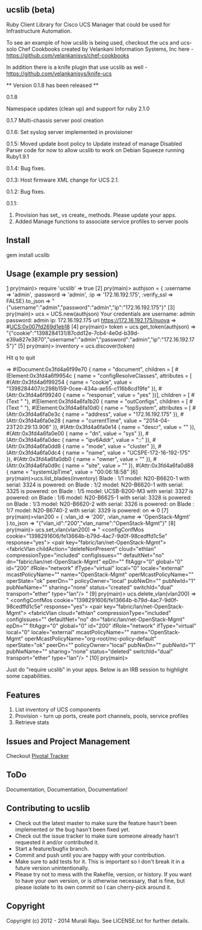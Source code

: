 ##  ucslib (beta)

Ruby Client Library for Cisco UCS Manager that could be used for Infrastructure Automation.

To see an example of how ucslib is being used, checkout the ucs and ucs-solo Chef Cookbooks created by Velankani Information Systems, Inc here - https://github.com/velankanisys/chef-cookbooks

In addition there is a knife plugin that use ucslib as well - https://github.com/velankanisys/knife-ucs

** Version 0.1.8 has been released **

0.1.8

Namespace updates (clean up) and support for ruby 2.1.0

0.1.7
Multi-chassis server pool creation

0.1.6:
Set syslog server implemented in provisioner

0.1.5:
Moved update boot policy to Update instead of manage
Disabled Parser code for now to allow ucslib to work on Debian Squeeze running Ruby1.9.1

0.1.4:
Bug fixes.

0.1.3:
Host firmware XML change for UCS 2.1.

0.1.2:
Bug fixes.

0.1.1:

1. Provision has set_ vs create_ methods. Please update your apps.
2. Added Manage functions to associate service profiles to server pools

## Install

gem install ucslib

## Usage (example pry session)

  [1] pry(main)> require 'ucslib'
  => true
  [2] pry(main)> authjson = { :username => 'admin', :password => 'admin', :ip => '172.16.192.175', :verify_ssl => FALSE}.to_json
  => "{\"username\":\"admin\",\"password\":\"admin\",\"ip\":\"172.16.192.175\"}"
  [3] pry(main)> ucs = UCS.new(authjson)
  Your credentials are username: admin password: admin ip: 172.16.192.175 url https://172.16.192.175/nuova
  => #<UCS:0x007fd269d1eb18>
  [4] pry(main)> token = ucs.get_token(authjson)
  => "{\"cookie\":\"1398284131/87cdd12e-7cb4-4e0d-b39d-e39a827e3870\",\"username\":\"admin\",\"password\":\"admin\",\"ip\":\"172.16.192.175\"}"
  [5] pry(main)> inventory = ucs.discover(token)

  Hit q to quit

  => #(Document:0x3fd4a6f99e70 {
    name = "document",
    children = [
      #(Element:0x3fd4a6f9954c {
        name = "configResolveClasses",
        attributes = [
          #(Attr:0x3fd4a6f99254 {
            name = "cookie",
            value = "1398284407/c298b159-0cee-434a-ae55-c116b8cd19fe"
            }),
          #(Attr:0x3fd4a6f99240 { name = "response", value = "yes" })],
        children = [
          #(Text " "),
          #(Element:0x3fd4a6fa1b20 {
            name = "outConfigs",
            children = [
              #(Text "  "),
              #(Element:0x3fd4a6fa10d0 {
                name = "topSystem",
                attributes = [
                  #(Attr:0x3fd4a6fa0e3c {
                    name = "address",
                    value = "172.16.192.175"
                    }),
                  #(Attr:0x3fd4a6fa0e28 {
                    name = "currentTime",
                    value = "2014-04-23T20:29:13.906"
                    }),
                  #(Attr:0x3fd4a6fa0e14 { name = "descr", value = "" }),
                  #(Attr:0x3fd4a6fa0e00 { name = "dn", value = "sys" }),
                  #(Attr:0x3fd4a6fa0dec { name = "ipv6Addr", value = "::" }),
                  #(Attr:0x3fd4a6fa0dd8 { name = "mode", value = "cluster" }),
                  #(Attr:0x3fd4a6fa0dc4 {
                    name = "name",
                    value = "UCSPE-172-16-192-175"
                    }),
                  #(Attr:0x3fd4a6fa0db0 { name = "owner", value = "" }),
                  #(Attr:0x3fd4a6fa0d9c { name = "site", value = "" }),
                  #(Attr:0x3fd4a6fa0d88 {
                    name = "systemUpTime",
                    value = "00:06:18:58"
    [6] pry(main)>ucs.list_blades(inventory)
    Blade : 1/1 model: N20-B6620-1 with serial: 3324 is powered: on
    Blade : 1/2 model: N20-B6620-1 with serial: 3325 is powered: on
    Blade : 1/5 model: UCSB-B200-M3 with serial: 3327 is powered: on
    Blade : 1/6 model: N20-B6625-1 with serial: 3328 is powered: on
    Blade : 1/3 model: N20-B6620-2 with serial: 3326 is powered: on
    Blade : 1/7 model: N20-B6740-2 with serial: 3329 is powered: on
    => 0
    [7] pry(main)>vlan200 = { :vlan_id => '200', :vlan_name => 'OpenStack-Mgmt' }.to_json
    => "{\"vlan_id\":\"200\",\"vlan_name\":\"OpenStack-Mgmt\"}"
    [8] pry(main)> ucs.set_vlan(vlan200)
    => " <configConfMos cookie=\"1398291606/fe13664b-b79d-4ac7-9d0f-98cedffd1c5e\" response=\"yes\"> <outConfigs> <pair key=\"fabric/lan/net-OpenStack-Mgmt\"> <fabricVlan childAction=\"deleteNonPresent\" cloud=\"ethlan\" compressionType=\"included\" configIssues=\"\" defaultNet=\"no\" dn=\"fabric/lan/net-OpenStack-Mgmt\" epDn=\"\" fltAggr=\"0\" global=\"0\" id=\"200\" ifRole=\"network\" ifType=\"virtual\" local=\"0\" locale=\"external\" mcastPolicyName=\"\" name=\"OpenStack-Mgmt\" operMcastPolicyName=\"\" operState=\"ok\" peerDn=\"\" policyOwner=\"local\" pubNwDn=\"\" pubNwId=\"1\" pubNwName=\"\" sharing=\"none\" status=\"created\" switchId=\"dual\" transport=\"ether\" type=\"lan\"/> </pair> </outConfigs> </configConfMos>"
    [9] pry(main)> ucs.delete_vlan(vlan200)
    => " <configConfMos cookie=\"1398291606/fe13664b-b79d-4ac7-9d0f-98cedffd1c5e\" response=\"yes\"> <outConfigs> <pair key=\"fabric/lan/net-OpenStack-Mgmt\"> <fabricVlan cloud=\"ethlan\" compressionType=\"included\" configIssues=\"\" defaultNet=\"no\" dn=\"fabric/lan/net-OpenStack-Mgmt\" epDn=\"\" fltAggr=\"0\" global=\"0\" id=\"200\" ifRole=\"network\" ifType=\"virtual\" local=\"0\" locale=\"external\" mcastPolicyName=\"\" name=\"OpenStack-Mgmt\" operMcastPolicyName=\"org-root/mc-policy-default\" operState=\"ok\" peerDn=\"\" policyOwner=\"local\" pubNwDn=\"\" pubNwId=\"1\" pubNwName=\"\" sharing=\"none\" status=\"deleted\" switchId=\"dual\" transport=\"ether\" type=\"lan\"/> </pair> </outConfigs> </configConfMos>"
    [10] pry(main)>



Just do "require ucslib" in your apps. Below is an IRB session to highlight some capabilities.


## Features

1. List inventory of UCS components
2. Provision - turn up ports, create port channels, pools, service profiles
3. Retrieve stats

## Issues and Project Management

Checkout [Pivotal Tracker][1]


## ToDo

Documentation, Documentation, Documentation!



## Contributing to ucslib

* Check out the latest master to make sure the feature hasn't been implemented or the bug hasn't been fixed yet.
* Check out the issue tracker to make sure someone already hasn't requested it and/or contributed it.
* Start a feature/bugfix branch.
* Commit and push until you are happy with your contribution.
* Make sure to add tests for it. This is important so I don't break it in a future version unintentionally.
* Please try not to mess with the Rakefile, version, or history. If you want to have your own version, or is otherwise necessary, that is fine, but please isolate to its own commit so I can cherry-pick around it.

## Copyright

Copyright (c) 2012 - 2014 Murali Raju. See LICENSE.txt for further details.

[1]: https://www.pivotaltracker.com/s/projects/1065870

